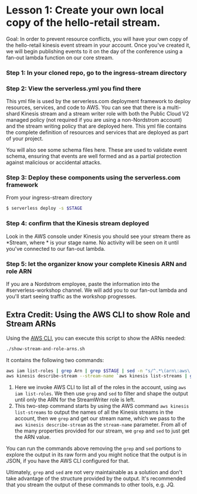 # Lesson 1: Create your own local copy of the hello-retail stream.
Goal: In order to prevent resource conflicts, you will have your own copy of the hello-retail kinesis event stream in your account.  Once you've created it, we will begin publishing events to it on the day of the conference using a fan-out lambda function on our core stream.

### Step 1: In your cloned repo, go to the ingress-stream directory

### Step 2: View the serverless.yml you find there
This yml file is used by the serverless.com deployment framework to deploy resources, services, and code to AWS.  You can see that there is a multi-shard Kinesis stream and a stream writer role with both the Public Cloud V2 managed policy (not required if you are using a non-Nordstrom account) and the stream writing policy that are deployed here.  This yml file contains the complete definition of resources and services that are deployed as part of your project.

You will also see some schema files here.  These are used to validate event schema, ensuring that events are well formed and as a partial protection against malicious or accidental attacks.

### Step 3: Deploy these components using the serverless.com framework
From your ingress-stream directory
```sh
$ serverless deploy -s $STAGE
```

### Step 4: confirm that the Kinesis stream deployed
Look in the AWS console under Kinesis you should see your stream there as *Stream, where * is your stage name.  No activity will be seen on it until you've connected to our fan-out lambda.

### Step 5: let the organizer know your complete Kinesis ARN and role ARN
If you are a Nordstrom employee, paste the information into the #serverless-workshop channel.  We will add you to our fan-out lambda and you'll start seeing traffic as the workshop progresses.


## Extra Credit: Using the AWS CLI to show Role and Stream ARNs

Using the [AWS CLI](../Lesson0_BeforeWorkshop/SETUP-AWS-CLI.md), you can execute this script to show the ARNs needed:

```sh
./show-stream-and-role-arns.sh
```

It contains the following two commands:

```sh
aws iam list-roles | grep Arn | grep $STAGE | sed -n "s/^.*\(arn\:aws\:iam\:\:[0-9]*\:role\/.*StreamWriter\).*/\1/p"
aws kinesis describe-stream --stream-name `aws kinesis list-streams | grep $STAGE | sed -n "s/^.*\"\(.*\)\".*/\1/p"` | grep StreamARN | sed -n "s/^.*\(arn\:aws\:kinesis\:.*Stream\).*/\1/p"
```

1. Here we invoke AWS CLI to list all of the roles in the account, using `aws iam list-roles`. We then use `grep` and `sed` to filter and shape the output until only the ARN for the StreamWriter role is left.
2. This two-step command starts by using the AWS command `aws kinesis list-streams` to output the names of all the Kinesis streams in the account, then we `grep` and get our stream name, which we pass to the `aws kinesis describe-stream` as the `stream-name` parameter. From all of the many properties provided for our stream, we `grep` and `sed` to just get the ARN value.

You can run the commands above removing the `grep` and `sed` portions to explore the output in its raw form and you might notice that the output is in JSON, if you have the AWS CLI configured for that.

Ultimately, `grep` and `sed` are not very maintainable as a solution and don't take advantage of the structure provided by the output.
It's recommended that you stream the output of these commands to other tools, e.g. JQ.